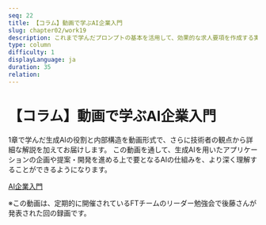 ```yaml
---
seq: 22
title: 【コラム】動画で学ぶAI企業入門
slug: chapter02/work19
description: これまで学んだプロンプトの基本を活用して、効果的な求人要項を作成する実践課題
type: column
difficulty: 1
displayLanguage: ja
duration: 35
relation: 
---
```



# 【コラム】動画で学ぶAI企業入門

1章で学んだ生成AIの役割と内部構造を動画形式で、さらに技術者の観点から詳細な解説を加えてお届けします。
この動画を通して、生成AIを用いたアプリケーションの企画や提案・開発を進める上で要となるAIの仕組みを、より深く理解することができるようになります。

[AI企業入門](https://drive.google.com/file/d/1F6gRAD2gBTV7rwwxvkgUGZf9J2TXPBAf/view?usp=sharing)

※この動画は、定期的に開催されているFTチームのリーダー勉強会で後藤さんが発表された回の録画です。
